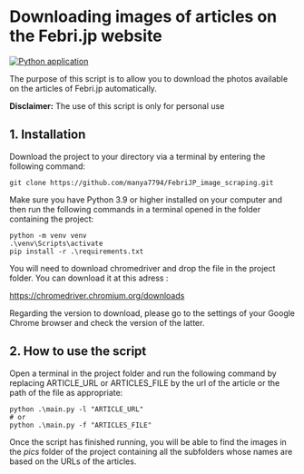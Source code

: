 # Downloading images of articles on the Febri.jp website
[![Python application](https://github.com/manya7794/FebriJP_image_scraping/actions/workflows/python-app.yml/badge.svg)](https://github.com/manya7794/FebriJP_image_scraping/actions/workflows/python-app.yml)

The purpose of this script is to allow you to download the photos available on the articles of Febri.jp automatically. 

**Disclaimer:** The use of this script is only for personal use

## 1. Installation 

Download the project to your directory via a terminal by entering the following command:
```
git clone https://github.com/manya7794/FebriJP_image_scraping.git
```
Make sure you have Python 3.9 or higher installed on your computer and then run the following commands in a terminal opened in the folder containing the project:
```
python -m venv venv
.\venv\Scripts\activate
pip install -r .\requirements.txt
```


You will need to download chromedriver and drop the file in the project folder. You can download it at this adress :

https://chromedriver.chromium.org/downloads

Regarding the version to download, please go to the settings of your Google Chrome browser and check the version of the latter.

## 2. How to use the script

Open a terminal in the project folder and run the following command by replacing ARTICLE_URL or ARTICLES_FILE by the url of the article or the path of the file as appropriate: 

```
python .\main.py -l "ARTICLE_URL"
# or
python .\main.py -f "ARTICLES_FILE"
```

Once the script has finished running, you will be able to find the images in the *pics* folder of the project containing all the subfolders whose names are based on the URLs of the articles.
